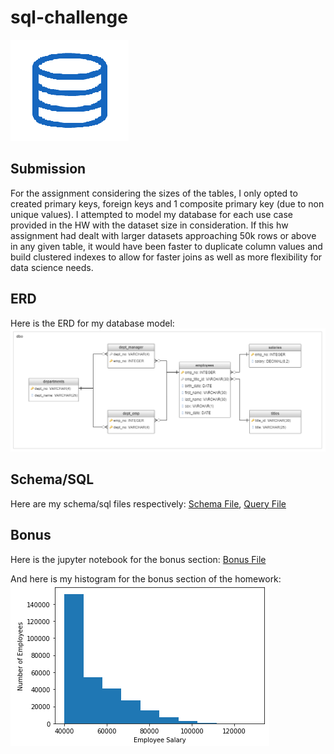# sql-challenge
![sql](sql.png)

## Submission
For the assignment considering the sizes of the tables, I only opted to created primary keys, foreign keys and 1 composite primary key (due to non unique values). I attempted to model my database for each use case provided in the HW with the dataset size in consideration. If this hw assignment had dealt with larger datasets approaching 50k rows or above in any given table, it would have been faster to duplicate column values and build clustered indexes to allow for faster joins as well as more flexibility for data science needs.

## ERD
Here is the ERD for my database model:
![ERD](/EmployeeSQL/images/ERD.PNG)

## Schema/SQL
Here are my schema/sql files respectively:
[Schema File](/EmployeeSQL/schema.sql),
[Query File](/EmployeeSQL/query.sql)

## Bonus
Here is the jupyter notebook for the bonus section:
[Bonus File](/EmployeeSQL/bonus.ipynb)

And here is my histogram for the bonus section of the homework:
![histogram](/EmployeeSQL/images/histogram.PNG)